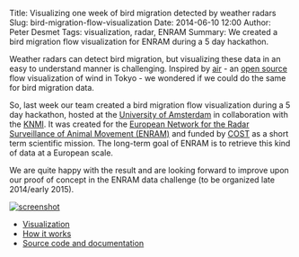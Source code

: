 Title: Visualizing one week of bird migration detected by weather radars
Slug: bird-migration-flow-visualization
Date: 2014-06-10 12:00
Author: Peter Desmet
Tags: visualization, radar, ENRAM
Summary: We created a bird migration flow visualization for ENRAM during a 5 day hackathon.

Weather radars can detect bird migration, but visualizing these data in an easy to understand manner is challenging. Inspired by [air](http://air.nullschool.net) - an [open source](https://github.com/cambecc/air) flow visualization of wind in Tokyo - we wondered if we could do the same for bird migration data.

So, last week our team created a bird migration flow visualization during a 5 day hackathon, hosted at the [University of Amsterdam](http://ibed.uva.nl/research/research-groups/research-groups/research-groups/content/folder/computational-geo-ecology/computational-geo-ecology.html) in collaboration with the [KNMI](http://www.knmi.nl/). It was created for the [European Network for the Radar Surveillance of Animal Movement (ENRAM)](http://enram.eu) and funded by [COST](http://cost.eu/) as a short term scientific mission. The long-term goal of ENRAM is to retrieve this kind of data at a European scale.

We are quite happy with the result and are looking forward to improve upon our proof of concept in the ENRAM data challenge (to be organized late 2014/early 2015).

[![screenshot]({filename}/images/bird-migration-flow-visualization.png)](http://enram.github.io/bird-migration-flow-visualization/viz/)

* [Visualization](http://enram.github.io/bird-migration-flow-visualization/viz/)
* [How it works](https://github.com/enram/bird-migration-flow-visualization#how-it-works)
* [Source code and documentation](https://github.com/enram/bird-migration-flow-visualization)
